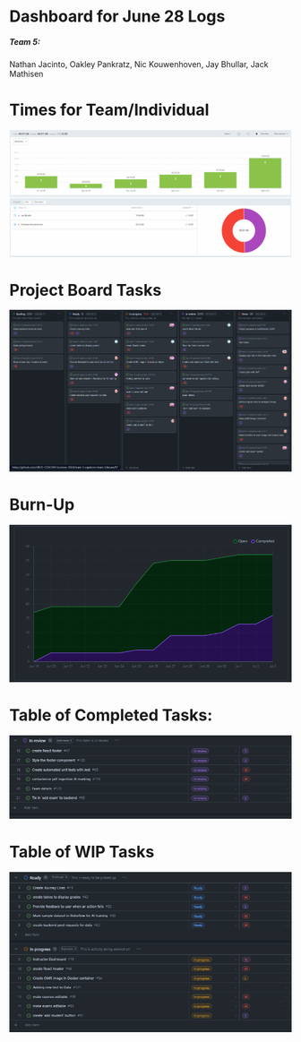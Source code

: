 # Dashboard for June 28 Logs
##### Team 5:
Nathan Jacinto,
Oakley Pankratz, 
Nic Kouwenhoven, 
Jay Bhullar, 
Jack Mathisen


# Times for Team/Individual 
![Timesheet](../logScreenshots/teamTimesheetWeek6.png)

# Project Board Tasks
![Kanban](../logScreenshots/kanbanWeek6.png)

# Burn-Up
![Burnup](../logScreenshots/burnupWeek6.png)

# Table of Completed Tasks:
![Completed_Tasks](../logScreenshots/completedWeek6.png)

# Table of WIP Tasks
![WIP_Tasks](../logScreenshots/wipWeek6.png)
